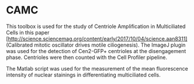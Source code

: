 # CAMC

This toolbox is used for the study of Centriole Amplification in Multiciliated Cells in this paper [http://science.sciencemag.org/content/early/2017/10/04/science.aan8311] (Calibrated mitotic oscillator drives motile ciliogenesis).
The ImageJ plugin was used for the detection of Cen2-GFP+ centrioles at the disengagement phase. Centrioles were then counted with the Cell Profiler pipeline.


The Matlab script was used for the measurement of the mean fluorescence intensity of nuclear stainings in differentiating multiciliated cells.

